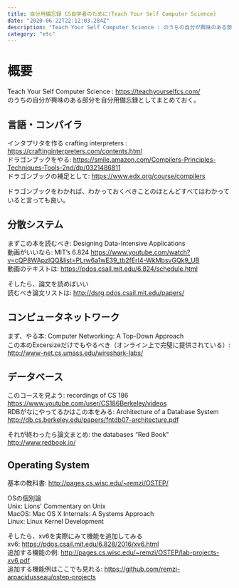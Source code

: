 ```yaml
---
title: 自分用備忘録 CS自学者のために(Teach Your Self Computer Science)
date: "2020-06-22T22:12:03.284Z"
description: "Teach Your Self Computer Science : のうちの自分が興味のある部分を自分用備忘録としてまとめておく。 "
category: "etc"
---
```


# 概要
Teach Your Self Computer Science : https://teachyourselfcs.com/  
のうちの自分が興味のある部分を自分用備忘録としてまとめておく。  

## 言語・コンパイラ
インタプリタを作る  crafting interpreters : https://craftinginterpreters.com/contents.html   
ドラゴンブックをやる:  https://smile.amazon.com/Compilers-Principles-Techniques-Tools-2nd/dp/0321486811    
ドラゴンブックの補足として: https://www.edx.org/course/compilers    
  
ドラゴンブックをわかれば、わかっておくべきことのほとんどすべてはわかっていると言っても良い。  
  
## 分散システム
まずこの本を読むべき: Designing Data-Intensive Applications    
動画がいいなら: MIT’s 6.824  https://www.youtube.com/watch?v=cQP8WApzIQQ&list=PLrw6a1wE39_tb2fErI4-WkMbsvGQk9_UB    
動画のテキストは: https://pdos.csail.mit.edu/6.824/schedule.html    
    
そしたら、論文を読めばいい   
読むべき論文リストは:  http://dsrg.pdos.csail.mit.edu/papers/    
  

## コンピュータネットワーク
まず、やる本: Computer Networking: A Top-Down Approach  
この本のExcersizeだけでもやるべき（オンライン上で完璧に提供されている）: http://www-net.cs.umass.edu/wireshark-labs/  

## データベース 
このコースを見よう: recordings of CS 186 https://www.youtube.com/user/CS186Berkeley/videos  
RDBがなにやってるかはこの本をみる: Architecture of a Database System http://db.cs.berkeley.edu/papers/fntdb07-architecture.pdf  
  
それが終わったら論文まとめ: the databases “Red Book” http://www.redbook.io/    
  
## Operating System
基本の教科書: http://pages.cs.wisc.edu/~remzi/OSTEP/  
  
OSの個別論    
Unix: Lions' Commentary on Unix  
MacOS: Mac OS X Internals: A Systems Approach  
Linux: Linux Kernel Development  
  
そしたら、xv6を実際にみて機能を追加してみる  
xv6: https://pdos.csail.mit.edu/6.828/2016/xv6.html  
追加する機能の例: http://pages.cs.wisc.edu/~remzi/OSTEP/lab-projects-xv6.pdf   
追加する機能例はここでも見れる: https://github.com/remzi-arpacidusseau/ostep-projects  